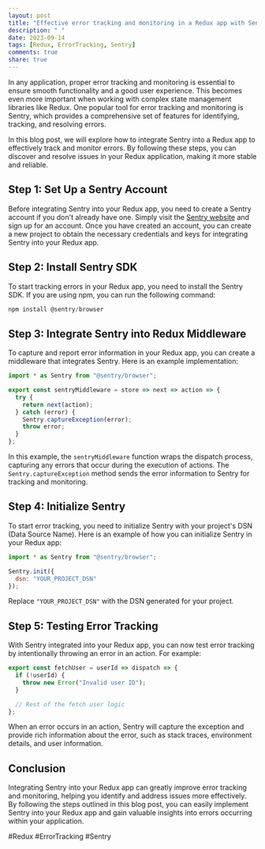 ```yaml
---
layout: post
title: "Effective error tracking and monitoring in a Redux app with Sentry"
description: " "
date: 2023-09-14
tags: [Redux, ErrorTracking, Sentry]
comments: true
share: true
---
```


In any application, proper error tracking and monitoring is essential to ensure smooth functionality and a good user experience. This becomes even more important when working with complex state management libraries like Redux. One popular tool for error tracking and monitoring is Sentry, which provides a comprehensive set of features for identifying, tracking, and resolving errors.

In this blog post, we will explore how to integrate Sentry into a Redux app to effectively track and monitor errors. By following these steps, you can discover and resolve issues in your Redux application, making it more stable and reliable.

## Step 1: Set Up a Sentry Account

Before integrating Sentry into your Redux app, you need to create a Sentry account if you don't already have one. Simply visit the [Sentry website](https://sentry.io/) and sign up for an account. Once you have created an account, you can create a new project to obtain the necessary credentials and keys for integrating Sentry into your Redux app.

## Step 2: Install Sentry SDK

To start tracking errors in your Redux app, you need to install the Sentry SDK. If you are using npm, you can run the following command:

```javascript
npm install @sentry/browser
```

## Step 3: Integrate Sentry into Redux Middleware

To capture and report error information in your Redux app, you can create a middleware that integrates Sentry. Here is an example implementation:

```javascript
import * as Sentry from "@sentry/browser";

export const sentryMiddleware = store => next => action => {
  try {
    return next(action);
  } catch (error) {
    Sentry.captureException(error);
    throw error;
  }
};
```

In this example, the `sentryMiddleware` function wraps the dispatch process, capturing any errors that occur during the execution of actions. The `Sentry.captureException` method sends the error information to Sentry for tracking and monitoring.

## Step 4: Initialize Sentry

To start error tracking, you need to initialize Sentry with your project's DSN (Data Source Name). Here is an example of how you can initialize Sentry in your Redux app:

```javascript
import * as Sentry from "@sentry/browser";

Sentry.init({
  dsn: "YOUR_PROJECT_DSN"
});
```

Replace `"YOUR_PROJECT_DSN"` with the DSN generated for your project.

## Step 5: Testing Error Tracking

With Sentry integrated into your Redux app, you can now test error tracking by intentionally throwing an error in an action. For example:

```javascript
export const fetchUser = userId => dispatch => {
  if (!userId) {
    throw new Error("Invalid user ID");
  }

  // Rest of the fetch user logic
};
```

When an error occurs in an action, Sentry will capture the exception and provide rich information about the error, such as stack traces, environment details, and user information.

## Conclusion

Integrating Sentry into your Redux app can greatly improve error tracking and monitoring, helping you identify and address issues more effectively. By following the steps outlined in this blog post, you can easily implement Sentry into your Redux app and gain valuable insights into errors occurring within your application.

#Redux #ErrorTracking #Sentry